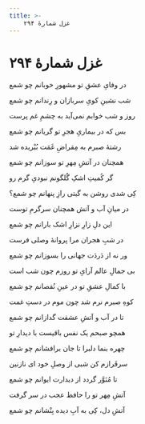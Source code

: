 ```yaml
---
title: >-
    غزل شمارهٔ ۲۹۴
---
```

# غزل شمارهٔ ۲۹۴

<div class="b" id="bn1"><div class="m1"><p>در وفایِ عشقِ تو مشهورِ خوبانم چو شمع</p></div>
<div class="m2"><p>شب نشینِ کویِ سربازان و رِندانم چو شمع</p></div></div>
<div class="b" id="bn2"><div class="m1"><p>روز و شب خوابم نمی‌آید به چشمِ غم پرست</p></div>
<div class="m2"><p>بس که در بیماریِ هجرِ تو گریانم چو شمع</p></div></div>
<div class="b" id="bn3"><div class="m1"><p>رشتهٔ صبرم به مِقراضِ غَمَت بُبْریده شد</p></div>
<div class="m2"><p>همچنان در آتشِ مِهرِ تو سوزانم چو شمع</p></div></div>
<div class="b" id="bn4"><div class="m1"><p>گر کُمیتِ اشکِ گُلگونم نبودیِ گرم رو</p></div>
<div class="m2"><p>کِی شدی روشن به گیتی رازِ پنهانم چو شمع؟</p></div></div>
<div class="b" id="bn5"><div class="m1"><p>در میانِ آب و آتش همچنان سرگرمِ توست</p></div>
<div class="m2"><p>این دلِ زارِ نزارِ اشک بارانم چو شمع</p></div></div>
<div class="b" id="bn6"><div class="m1"><p>در شبِ هجران مرا پروانهٔ وصلی فرست</p></div>
<div class="m2"><p>ور نه از دَردَت جهانی را بسوزانم چو شمع</p></div></div>
<div class="b" id="bn7"><div class="m1"><p>بی جمالِ عالم آرایِ تو روزم چون شب است</p></div>
<div class="m2"><p>با کمالِ عشقِ تو در عینِ نُقصانم چو شمع</p></div></div>
<div class="b" id="bn8"><div class="m1"><p>کوهِ صبرم نرم شد چون موم در دستِ غمت</p></div>
<div class="m2"><p>تا در آب و آتشِ عشقت گدازانم چو شمع</p></div></div>
<div class="b" id="bn9"><div class="m1"><p>همچو صبحم یک نفس باقیست با دیدارِ تو</p></div>
<div class="m2"><p>چهره بنما دلبرا تا جان برافشانم چو شمع</p></div></div>
<div class="b" id="bn10"><div class="m1"><p>سرفَرازم کن شبی از وصلِ خود ای نازنین</p></div>
<div class="m2"><p>تا مُنَوَّر گردد از دیدارت ایوانم چو شمع</p></div></div>
<div class="b" id="bn11"><div class="m1"><p>آتشِ مِهر تو را حافظ عجب در سر گرفت</p></div>
<div class="m2"><p>آتشِ دل، کِی به آبِ دیده بِنْشانم چو شمع</p></div></div>